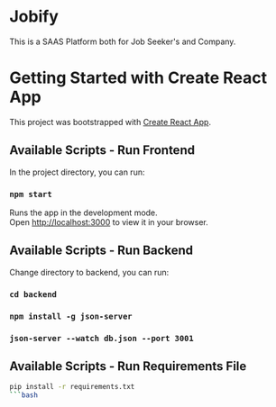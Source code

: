 # Jobify

This is a SAAS Platform both for Job Seeker's and Company.

# Getting Started with Create React App

This project was bootstrapped with [Create React App](https://github.com/facebook/create-react-app).

## Available Scripts - Run Frontend

In the project directory, you can run:

### `npm start`

Runs the app in the development mode.\
Open [http://localhost:3000](http://localhost:3000) to view it in your browser.

## Available Scripts - Run Backend

Change directory to backend, you can run:

### `cd backend`
### `npm install -g json-server`
### `json-server --watch db.json --port 3001`

## Available Scripts - Run Requirements File
```bash
pip install -r requirements.txt
```bash

